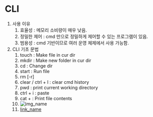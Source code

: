 # CLI
1. 사용 이유
   1. 효율성 : 메모리 소비량이 매우 낮음.
   2. 정밀한 제어 : cmd 만으로 정밀하게 제어할 수 있는 프로그램이 있음.
   3. 범용성 : cmd 기반이므로 여러 운영 체제에서 사용 가능함.
2. CLI 기초 문법
   1. touch <file name>: Make file in cur dir
   2. mkdir <folder name> : Make new folder in cur dir
   3. cd <directory> : Change dir
   4. start <file name> : Run file
   5. rm [-r] <file name>
   6. clear / ctrl + l : clear cmd history
   7. pwd : print current working directory
   8. ctrl + i : paste
   9. cat + <file name> : Print file contents
   10. ![img_name](img_url)
   11. [link_name](link_url)